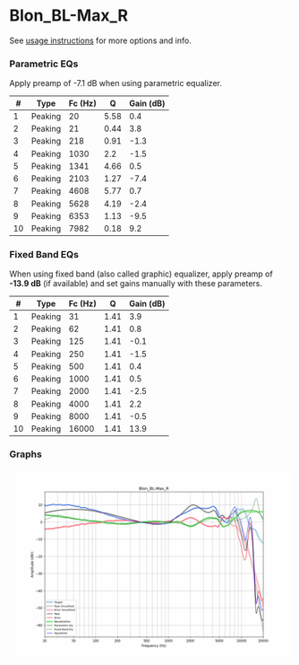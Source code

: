 # Blon_BL-Max_R
See [usage instructions](https://github.com/jaakkopasanen/AutoEq#usage) for more options and info.

### Parametric EQs
Apply preamp of -7.1 dB when using parametric equalizer.

|   # | Type    |   Fc (Hz) |    Q |   Gain (dB) |
|-----|---------|-----------|------|-------------|
|   1 | Peaking |        20 | 5.58 |         0.4 |
|   2 | Peaking |        21 | 0.44 |         3.8 |
|   3 | Peaking |       218 | 0.91 |        -1.3 |
|   4 | Peaking |      1030 | 2.2  |        -1.5 |
|   5 | Peaking |      1341 | 4.66 |         0.5 |
|   6 | Peaking |      2103 | 1.27 |        -7.4 |
|   7 | Peaking |      4608 | 5.77 |         0.7 |
|   8 | Peaking |      5628 | 4.19 |        -2.4 |
|   9 | Peaking |      6353 | 1.13 |        -9.5 |
|  10 | Peaking |      7982 | 0.18 |         9.2 |

### Fixed Band EQs
When using fixed band (also called graphic) equalizer, apply preamp of **-13.9 dB** (if available) and set gains manually with these parameters.

|   # | Type    |   Fc (Hz) |    Q |   Gain (dB) |
|-----|---------|-----------|------|-------------|
|   1 | Peaking |        31 | 1.41 |         3.9 |
|   2 | Peaking |        62 | 1.41 |         0.8 |
|   3 | Peaking |       125 | 1.41 |        -0.1 |
|   4 | Peaking |       250 | 1.41 |        -1.5 |
|   5 | Peaking |       500 | 1.41 |         0.4 |
|   6 | Peaking |      1000 | 1.41 |         0.5 |
|   7 | Peaking |      2000 | 1.41 |        -2.5 |
|   8 | Peaking |      4000 | 1.41 |         2.2 |
|   9 | Peaking |      8000 | 1.41 |        -0.5 |
|  10 | Peaking |     16000 | 1.41 |        13.9 |

### Graphs
![](./Blon_BL-Max_R.png)
